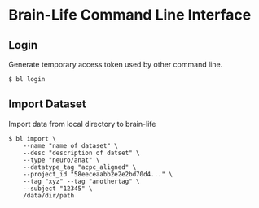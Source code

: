 # Brain-Life Command Line Interface

## Login

Generate temporary access token used by other command line.

```
$ bl login 
```

## Import Dataset

Import data from local directory to brain-life

```
$ bl import \
    --name "name of dataset" \
    --desc "description of datset" \
    --type "neuro/anat" \
    --datatype_tag "acpc_aligned" \
    --project_id "58eeceaabb2e2e2bd70d4..." \
    --tag "xyz" --tag "anothertag" \
    --subject "12345" \
    /data/dir/path
```


